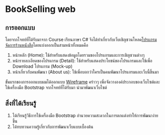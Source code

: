 # BookSelling web

## การออกแบบ

โดยจากโจทย์ที่ได้รับมาจาก Course เรียนภาษา C# จึงได้ทำเกี่ยวกับเว็บเชิญชวนโหลด[โปรแกรมจัดการร้านหนังสือ](https://github.com/Phiraphat0123/bookStore_2)โดยแบ่งออกเป็นสามหน้าทั้งหมดคือ

1. หน้าหลัก (Home): ใช้สำหรับแสดงข้อมูลโดยรวมของโปรแกรมและการเชิญชวนต่างๆ
2. หน้ารายละเอียดของโปรแกรม (Detail): ใช้สำหรับแสดงประโยชน์ของโปรแกรมและใช้เพื่อ Download โปรแกรม (Mock-up)
3. หน้าเกี่ยวกับคนพัฒนา (About us): ใช้เพื่อบอกว่าใครเป็นคนพัฒนาโปรแกรมและเว็บนี้ขึ้นมา

ขั้นแรกของการออกแบบผมได้ออกแบบ [Wireframe](https://www.figma.com/design/5vqnYcsWcFuJvc6dj2vf86/HOME?node-id=0-1&t=vJiiFdyDC6nw5W3T-1) คร่าวๆ เพื่อจัดวางองค์ประกอบของเว็บไซต์และใช้เครื่องมือ Bootstrap จากโจทย์ที่ได้รับมา นำมาพัฒนาเว็บไซต์

## สิ่งที่ได้เรียนรู้

1. ได้เรียนรู้วิธีการใช้เครื่องมือ Bootstrap อำนวยความสะดวกในการตกแต่งทำให้การพัฒนาง่ายขึ้น
2. ได้ทบทวนความรู้เกี่ยวกับการพัฒนาเว็บแบบเบื้องต้น